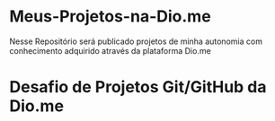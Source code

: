 # Meus-Projetos-na-Dio.me
Nesse Repositório será publicado projetos de minha autonomia com conhecimento adquirido através da plataforma Dio.me

# Desafio de Projetos Git/GitHub da Dio.me
